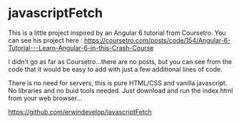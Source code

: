 # javascriptFetch

This is a little project inspired by an Angular 6 tutorial from Coursetro.
You can see his project here :
https://coursetro.com/posts/code/154/Angular-6-Tutorial---Learn-Angular-6-in-this-Crash-Course

I didn't go as far as Coursetro...there are no posts, but you can see from the code that it would be easy to add with
just a few additional lines of code.

There is no need for servers, this is pure HTML/CSS and vanilla javascript. No libraries and no buid tools needed. 
Just download and run the index.html from your web browser...

https://github.com/erwindevelop/javascriptFetch
